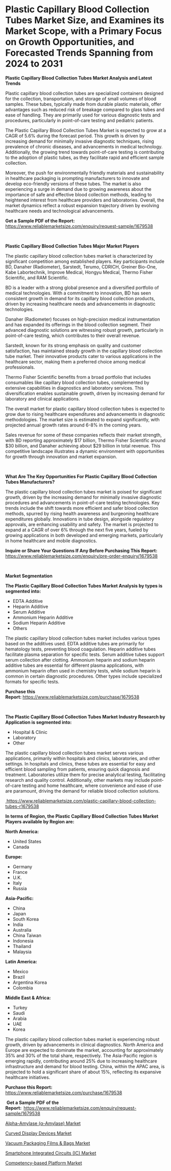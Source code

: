 <p><h1>Plastic Capillary Blood Collection Tubes Market Size, and Examines its Market Scope, with a Primary Focus on Growth Opportunities, and Forecasted Trends Spanning from 2024 to 2031</h1></p><p><strong>Plastic Capillary Blood Collection Tubes Market Analysis and Latest Trends</strong></p>
<p><p>Plastic capillary blood collection tubes are specialized containers designed for the collection, transportation, and storage of small volumes of blood samples. These tubes, typically made from durable plastic materials, offer advantages such as reduced risk of breakage compared to glass tubes and ease of handling. They are primarily used for various diagnostic tests and procedures, particularly in point-of-care testing and pediatric patients.</p><p>The Plastic Capillary Blood Collection Tubes Market is expected to grow at a CAGR of 5.6% during the forecast period. This growth is driven by increasing demand for minimally invasive diagnostic techniques, rising prevalence of chronic diseases, and advancements in medical technology. Additionally, the growing trend towards point-of-care testing is contributing to the adoption of plastic tubes, as they facilitate rapid and efficient sample collection.</p><p>Moreover, the push for environmentally friendly materials and sustainability in healthcare packaging is prompting manufacturers to innovate and develop eco-friendly versions of these tubes. The market is also experiencing a surge in demand due to growing awareness about the importance of safe and effective blood collection methods, leading to heightened interest from healthcare providers and laboratories. Overall, the market dynamics reflect a robust expansion trajectory driven by evolving healthcare needs and technological advancements.</p></p>
<p><strong>Get a Sample PDF of the Report:&nbsp;</strong> <a href="https://www.reliablemarketsize.com/enquiry/request-sample/1679538?utm_campaign=1293&utm_medium=2&utm_source=Github&utm_content=ia&utm_term=14102024&utm_id=plastic-capillary-blood-collection-tubes">https://www.reliablemarketsize.com/enquiry/request-sample/1679538</a></p>
<p>&nbsp;</p>
<p><strong>Plastic Capillary Blood Collection Tubes Major Market Players</strong></p>
<p><p>The plastic capillary blood collection tubes market is characterized by significant competition among established players. Key participants include BD, Danaher (Radiometer), Sarstedt, Terumo, CDRICH, Greiner Bio-One, Kabe Labortechnik, Improve Medical, Hongyu Medical, Thermo Fisher Scientific, and RAM Scientific. </p><p>BD is a leader with a strong global presence and a diversified portfolio of medical technologies. With a commitment to innovation, BD has seen consistent growth in demand for its capillary blood collection products, driven by increasing healthcare needs and advancements in diagnostic technologies. </p><p>Danaher (Radiometer) focuses on high-precision medical instrumentation and has expanded its offerings in the blood collection segment. Their advanced diagnostic solutions are witnessing robust growth, particularly in point-of-care testing, which contributes to their overall revenue.</p><p>Sarstedt, known for its strong emphasis on quality and customer satisfaction, has maintained steady growth in the capillary blood collection tube market. Their innovative products cater to various applications in the healthcare sector, making them a preferred choice among medical professionals.</p><p>Thermo Fisher Scientific benefits from a broad portfolio that includes consumables like capillary blood collection tubes, complemented by extensive capabilities in diagnostics and laboratory services. This diversification enables sustainable growth, driven by increasing demand for laboratory and clinical applications.</p><p>The overall market for plastic capillary blood collection tubes is expected to grow due to rising healthcare expenditures and advancements in diagnostic methodologies. The market size is estimated to expand significantly, with projected annual growth rates around 6-8% in the coming years. </p><p>Sales revenue for some of these companies reflects their market strength, with BD reporting approximately $17 billion, Thermo Fisher Scientific around $30 billion, and Danaher achieving about $29 billion in total revenue. This competitive landscape illustrates a dynamic environment with opportunities for growth through innovation and market expansion.</p></p>
<p>&nbsp;</p>
<p><strong>What Are The Key Opportunities For Plastic Capillary Blood Collection Tubes Manufacturers?</strong></p>
<p><p>The plastic capillary blood collection tubes market is poised for significant growth, driven by the increasing demand for minimally invasive diagnostic procedures and advancements in point-of-care testing technologies. Key trends include the shift towards more efficient and safer blood collection methods, spurred by rising health awareness and burgeoning healthcare expenditures globally. Innovations in tube design, alongside regulatory approvals, are enhancing usability and safety. The market is projected to expand at a CAGR of over 6% through the next five years, fueled by growing applications in both developed and emerging markets, particularly in home healthcare and mobile diagnostics.</p></p>
<p><strong>Inquire or Share Your Questions If Any Before Purchasing This Report:</strong> <a href="https://www.reliablemarketsize.com/enquiry/pre-order-enquiry/1679538?utm_campaign=1293&utm_medium=2&utm_source=Github&utm_content=ia&utm_term=14102024&utm_id=plastic-capillary-blood-collection-tubes">https://www.reliablemarketsize.com/enquiry/pre-order-enquiry/1679538</a></p>
<p>&nbsp;</p>
<p><strong>Market Segmentation</strong></p>
<p><strong>The Plastic Capillary Blood Collection Tubes Market Analysis by types is segmented into:</strong></p>
<p><ul><li>EDTA Additive</li><li>Heparin Additive</li><li>Serum Additive</li><li>Ammonium Heparin Additive</li><li>Sodium Heparin Additive</li><li>Others</li></ul></p>
<p><p>The plastic capillary blood collection tubes market includes various types based on the additives used. EDTA additive tubes are primarily for hematology tests, preventing blood coagulation. Heparin additive tubes facilitate plasma separation for specific tests. Serum additive tubes support serum collection after clotting. Ammonium heparin and sodium heparin additive tubes are essential for different plasma applications, with ammonium heparin often used in chemistry tests, while sodium heparin is common in certain diagnostic procedures. Other types include specialized formats for specific tests.</p></p>
<p><strong>Purchase this Report:&nbsp;</strong><a href="https://www.reliablemarketsize.com/purchase/1679538?utm_campaign=1293&utm_medium=2&utm_source=Github&utm_content=ia&utm_term=14102024&utm_id=plastic-capillary-blood-collection-tubes">https://www.reliablemarketsize.com/purchase/1679538</a></p>
<p>&nbsp;</p>
<p><strong>The Plastic Capillary Blood Collection Tubes Market Industry Research by Application is segmented into:</strong></p>
<p><ul><li>Hospital & Clinic</li><li>Laboratory</li><li>Other</li></ul></p>
<p><p>The plastic capillary blood collection tubes market serves various applications, primarily within hospitals and clinics, laboratories, and other settings. In hospitals and clinics, these tubes are essential for easy and efficient blood sampling from patients, ensuring quick diagnosis and treatment. Laboratories utilize them for precise analytical testing, facilitating research and quality control. Additionally, other markets may include point-of-care testing and home healthcare, where convenience and ease of use are paramount, driving the demand for reliable blood collection solutions.</p></p>
<p><a href="https://www.reliablemarketsize.com/plastic-capillary-blood-collection-tubes-r1679538?utm_campaign=1293&utm_medium=2&utm_source=Github&utm_content=ia&utm_term=14102024&utm_id=plastic-capillary-blood-collection-tubes">&nbsp;https://www.reliablemarketsize.com/plastic-capillary-blood-collection-tubes-r1679538</a></p>
<p><strong>In terms of Region, the Plastic Capillary Blood Collection Tubes Market Players available by Region are:</strong></p>
<p>
    <p> <strong> North America: </strong>
        <ul>
            <li>United States</li>
            <li>Canada</li>
        </ul>
        </p> 
    <p> <strong> Europe: </strong>
        <ul>
            <li>Germany</li>
            <li>France</li>
            <li>U.K.</li>
            <li>Italy</li>
            <li>Russia</li>
        </ul>
        </p> 
    <p> <strong> Asia-Pacific: </strong>
        <ul>
            <li>China</li>
            <li>Japan</li>
            <li>South Korea</li>
            <li>India</li>
            <li>Australia</li>
            <li>China Taiwan</li>
            <li>Indonesia</li>
            <li>Thailand</li>
            <li>Malaysia</li>
        </ul>
        </p> 
    <p> <strong> Latin America: </strong>
        <ul>
            <li>Mexico</li>
            <li>Brazil</li>
            <li>Argentina Korea</li>
            <li>Colombia</li>
        </ul>
        </p> 
    <p> <strong> Middle East & Africa: </strong>
        <ul>
            <li>Turkey</li>
            <li>Saudi</li>
            <li>Arabia</li>
            <li>UAE</li>
            <li>Korea</li>
        </ul>
    </p>
    </p>
<p><p>The plastic capillary blood collection tubes market is experiencing robust growth, driven by advancements in clinical diagnostics. North America and Europe are expected to dominate the market, accounting for approximately 35% and 30% of the total share, respectively. The Asia-Pacific region is emerging rapidly, contributing around 25% due to increasing healthcare infrastructure and demand for blood testing. China, within the APAC area, is projected to hold a significant share of about 15%, reflecting its expansive healthcare initiatives.</p></p>
<p><strong>Purchase this Report: </strong><a href="https://www.reliablemarketsize.com/purchase/1679538?utm_campaign=1293&utm_medium=2&utm_source=Github&utm_content=ia&utm_term=14102024&utm_id=plastic-capillary-blood-collection-tubes">https://www.reliablemarketsize.com/purchase/1679538</a></p>
<p>&nbsp;<strong>Get a Sample PDF of the Report:&nbsp;&nbsp;</strong><a href="https://www.reliablemarketsize.com/enquiry/request-sample/1679538?utm_campaign=1293&utm_medium=2&utm_source=Github&utm_content=ia&utm_term=14102024&utm_id=plastic-capillary-blood-collection-tubes">https://www.reliablemarketsize.com/enquiry/request-sample/1679538</a></p>
<p><strong></strong></p>
<p><p><a href="https://www.linkedin.com/pulse/global-alpha-amylase-%CE%B1-amylase-market-sector2024-2031-metrics-v9gcc?trk=public_post_embed_feed-article-content&utm_campaign=1293&utm_medium=2&utm_source=Github&utm_content=ia&utm_term=14102024&utm_id=plastic-capillary-blood-collection-tubes">Alpha-Amylase (α-Amylase) Market</a></p><p><a href="https://www.linkedin.com/pulse/curved-display-devices-momentum-charting-138-cagr-path-2024-2031-4euhc?trk=public_post_embed_feed-article-content&utm_campaign=1293&utm_medium=2&utm_source=Github&utm_content=ia&utm_term=14102024&utm_id=plastic-capillary-blood-collection-tubes">Curved Display Devices Market</a></p><p><a href="https://www.linkedin.com/pulse/global-vacuum-packaging-films-bags-market-trends-analysis-future-1u43c?trk=public_post_embed_feed-article-content&utm_campaign=1293&utm_medium=2&utm_source=Github&utm_content=ia&utm_term=14102024&utm_id=plastic-capillary-blood-collection-tubes">Vacuum Packaging Films & Bags Market</a></p><p><a href="https://www.linkedin.com/pulse/smartphone-integrated-circuits-ic-market-velocity-66-cagr-trajectory-kr3oc?trk=public_post_embed_feed-article-content&utm_campaign=1293&utm_medium=2&utm_source=Github&utm_content=ia&utm_term=14102024&utm_id=plastic-capillary-blood-collection-tubes">Smartphone Integrated Circuits (IC) Market</a></p><p><a href="https://www.linkedin.com/pulse/emerging-technologies-reshaping-competency-based-platform-market-2mgnc?trk=public_post_embed_feed-article-content&utm_campaign=1293&utm_medium=2&utm_source=Github&utm_content=ia&utm_term=14102024&utm_id=plastic-capillary-blood-collection-tubes">Competency-based Platform Market</a></p></p>